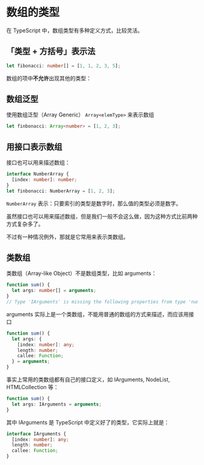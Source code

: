 # 数组的类型

在 TypeScript 中，数组类型有多种定义方式，比较灵活。

## 「类型 + 方括号」表示法

```ts
let fibonacci: number[] = [1, 1, 2, 3, 5];
```

数组的项中**不允许**出现其他的类型：

## 数组泛型

使用数组泛型（Array Generic） `Array<elemType>` 来表示数组

```ts
let finbonacci: Array<number> = [1, 2, 3];
```

## 用接口表示数组

接口也可以用来描述数组：

```ts
interface NumberArray {
  [index: number]: number;
}
let finbonacci: NumberArray = [1, 2, 3];
```

`NumberArray` 表示：只要索引的类型是数字时，那么值的类型必须是数字。

虽然接口也可以用来描述数组，但是我们一般不会这么做，因为这种方式比前两种方式复杂多了。

不过有一种情况例外，那就是它常用来表示类数组。

## 类数组

类数组（Array-like Object）不是数组类型，比如 arguments：

```ts
function sum() {
  let args: number[] = arguments;
}
// Type 'IArguments' is missing the following properties from type 'number[]': pop, push, concat, join, and 24 more.(2740)
```

arguments 实际上是一个类数组，不能用普通的数组的方式来描述，而应该用接口

```ts
function sum() {
  let args: {
    [index: number]: any;
    length: number;
    callee: Function;
  } = arguments;
}
```

事实上常用的类数组都有自己的接口定义，如 IArguments, NodeList, HTMLCollection 等：

```ts
function sum() {
  let args: IArguments = arguments;
}
```

其中 IArguments 是 TypeScript 中定义好了的类型，它实际上就是：

```ts
interface IArguments {
  [index: number]: any;
  length: number;
  callee: Function;
}
```

